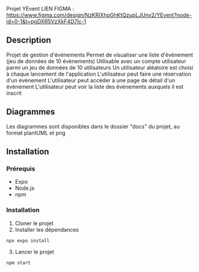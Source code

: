Projet YEvent
LIEN FIGMA : https://www.figma.com/design/NzKRlXhpGhKtQzupLJUnv2/YEvent?node-id=0-1&t=pgDXR5VzXkF4D7lc-1
## Description
Projet de gestion d'événements
Permet de visualiser une liste d'évènement (jeu de données de 10 évènements)
Utilisable avec un compte utilisateur parmi un jeu de données de 10 utilisateurs
Un utilisateur aléatoire est choisi à chaque lancement de l'application
L'utilisateur peut faire une réservation d'un évènement
L'utilisateur peut accéder à une page de détail d'un évènement
L'utilisateur peut voir la liste des évènements auxquels il est inscrit

## Diagrammes
Les diagrammes sont disponibles dans le dossier "docs" du projet, au format plantUML et png

## Installation
### Prérequis
- Expo
- Node.js
- npm
### Installation
1. Cloner le projet
2. Installer les dépendances
```bash
npx expo install
```
3. Lancer le projet
```bash
npm start
```


